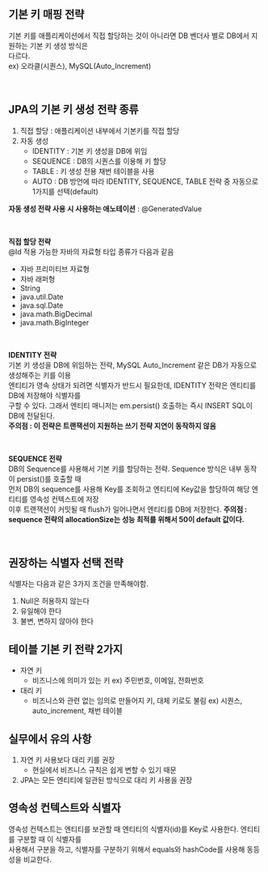 ## 기본 키 매핑 전략
기본 키를 애플리케이션에서 직접 할당하는 것이 아니라면 DB 벤더사 별로 DB에서 지원하는 기본 키 생성 방식은<br>
다르다. <br/> 
ex) 오라클(시퀀스), MySQL(Auto_Increment)

<br/>

## JPA의 기본 키 생성 전략 종류
1. 직접 할당 : 애플리케이션 내부에서 기본키를 직접 할당
2. 자동 생성
    - IDENTITY : 기본 키 생성을 DB에 위임
    - SEQUENCE : DB의 시퀀스를 이용해 키 할당
    - TABLE : 키 생성 전용 채번 테이블을 사용
    - AUTO : DB 방언에 따라 IDENTITY, SEQUENCE, TABLE 전략 중 자동으로 1가지를 선택(default)
 
**자동 생성 전략 사용 시 사용하는 애노테이션** : @GeneratedValue
 
 <br/>
 
 **직접 할당 전략**<br/>
 @Id 적용 가능한 자바의 자료형 타입 종류가 다음과 같음
 - 자바 프리미티브 자료형
 - 자바 래퍼형
 - String
 - java.util.Date
 - java.sql.Date
 - java.math.BigDecimal
 - java.math.BigInteger
 
 <br/>
 
 **IDENTITY 전략**<br/>
 기본 키 생성을 DB에 위임하는 전략, MySQL Auto_Increment 같은 DB가 자동으로 생성해주는 키를 이용<br/>
 엔티티가 영속 상태가 되려면 식별자가 반드시 필요한데, IDENTITY 전략은 엔티티를 DB에 저장해야 식별자를<br/>
 구할 수 있다. 그래서 엔티티 매니저는 em.persist() 호출하는 즉시 INSERT SQL이 DB에 전달된다.<br/>
 __주의점 : 이 전략은 트랜잭션이 지원하는 쓰기 전략 지연이 동작하지 않음__
 
 <br/>
 
 **SEQUENCE 전략**<br/>
 DB의 Sequence를 사용해서 기본 키를 할당하는 전략. Sequence 방식은 내부 동작이 persist()를 호출할 때 <br/>
 먼저 DB의 sequence를 사용해 Key를 조회하고 엔티티에 Key값을 할당하여 해당 엔티티를 영속성 컨텍스트에 저장<br/>
 이후 트랜잭션이 커밋될 때 flush가 일어나면서 엔티티를 DB에 저장한다.
 __주의점 : sequence 전략의 allocationSize는 성능 최적를 위해서 50이 default 값이다.__
 
 <br/>
 

## 권장하는 식별자 선택 전략
식별자는 다음과 같은 3가지 조건을 만족해야함.
1. Null은 허용하지 않는다
2. 유일해야 한다
3. 불변, 변하지 않아야 한다

## 테이블 기본 키 전략 2가지
- 자연 키
  - 비즈니스에 의미가 있는 키 ex) 주민번호, 이메일, 전화번호
- 대리 키
  - 비즈니스와 관련 없는 임의로 만들어지 키, 대체 키로도 불림 ex) 시퀀스, auto_increment, 채번 테이블

## 실무에서 유의 사항
1. 자연 키 사용보다 대리 키를 권장
     - 현실에서 비즈니스 규칙은 쉽게 변할 수 있기 때문
2. JPA는 모든 엔티티에 일관된 방식으로 대리 키 사용을 권장

## 영속성 컨텍스트와 식별자
영속성 컨텍스트는 엔티티를 보관할 때 엔티티의 식별자(id)를 Key로 사용한다. 엔티티를 구분할 때 이 식별자를   
사용해서 구분을 하고, 식별자를 구분하기 위해서 equals와 hashCode를 사용해 동등성을 비교한다.